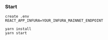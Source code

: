 ### Start
```
create .env
REACT_APP_INFURA=YOUR_INFURA_MAINNET_ENDPOINT

yarn install
yarn start
```
